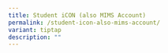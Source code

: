 ```yaml
---
title: Student iCON (also MIMS Account)
permalink: /student-icon-also-mims-account/
variant: tiptap
description: ""
---
```

